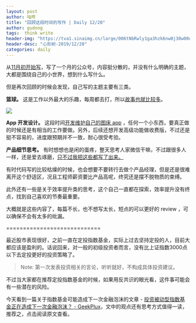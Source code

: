 ```yaml
---
layout: post
author: 咕咚
title: "回顾这段时间的写作 | Daily 12/20"
author: gudong
tags:  think write
header-img: "https://tva1.sinaimg.cn/large/006tNbRwly1ga3hzk6nw0j30w00o0jvs.jpg"
header-desc: "心形树-2019/12/20"
categories: daily
---
```


从[11月初开始写](https://mp.weixin.qq.com/s/cTIKo4A8l3Kf45caeh1SyA)，写了一个月的公众号，内容挺分散的，并没有什么明确的主题，大都是围绕自己的小世界，想到什么写什么。

但是再次回顾的时候会发现，自己写的主题主要有三类。

**篮球。** 这是工作以外最大的乐趣，每周都去打，所以[故事也就比较多](https://mp.weixin.qq.com/s/2X330QoyDlo6dErHlqfIHA)。

![](https://tva1.sinaimg.cn/large/006tNbRwly1ga3iqkappcj31400u0dlk.jpg)

**App 开发设计。** 这段时间[开发维护自己的图床 app](https://mp.weixin.qq.com/s/Ax2SADCfyhJlF1Lwjfewxg) ，任何一个小东西，要真正做的时候还是有相当的工作要做。另外，后续还想开发高级功能做收费版，不过还是挺不容易的，进度跟预期并不一致，耐心很受考验。

**产品细节思考。** 有时想想也是闲的蛋疼，整天思考人家微信干嘛，不过跟很多人一样，还是爱去琢磨，[只不过我把这些都写了出来。](https://mp.weixin.qq.com/s/5LmPLSSaMqirjRU7uMF2Pg)

有时代码写的比较枯燥的时候，也会想要不要转行去做个产品经理，但是还是很难离开这个舒适区，况且工程师薪资要比产品高呢，终究还是摆不脱物质的束缚。

此外还有一些是关于效率提升类的思考，这个自己一直都在探索，效率提升没有终点，找到自己喜欢的节奏最重要。

大概就是这些内容了，每篇不长，也不想写太长，短点的可以更好的 review ，可以确保不会有太多的纰漏。

============================

最近股市表现很好，之前一直在定投指数基金，实际上过去坚持定投的人，目前大都应该是盈利的。话说回来，对一般的初级投资者而言，没有比上证指数3000点以下去定投更好的投资策略了。

> Note: 第一次发表投资相关的言论，听听就好，不构成具体投资建议。

不过当大家都在推荐定投指数基金的时候，如果用反共识的眼光看，这件事可能会有一些潜在的风险。

今天看到一篇关于指数基金可能造成下一次金融泡沫的文章 - [投资被动型指数基金正在造成下一次金融泡沫？ \- GeekPlux](https://geekplux.com/2019/12/17/passive-investing-stock-market-bubble-etf/)，文中的观点还有思考方式值得一读，推荐之，点击阅读原文查看。